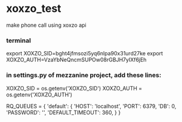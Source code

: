 # xoxzo_test
make phone call using xoxzo api

### terminal
export XOXZO_SID=bght4jfmsozi5yq6nlpa90x31urd27ke
export XOXZO_AUTH=VzaYbNeQncmSUPOw08rGBJH7yIXf6jEh


### in settings.py of mezzanine project, add these lines:
XOXZO_SID = os.getenv('XOXZO_SID')
XOXZO_AUTH = os.getenv('XOXZO_AUTH')

RQ_QUEUES = {
    'default': {
        'HOST': 'localhost',
        'PORT': 6379,
        'DB': 0,
        'PASSWORD': '',
        'DEFAULT_TIMEOUT': 360,
    }
}
